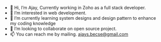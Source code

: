 - 👋 Hi, I’m Ajay, Currently working in Zoho as a full stack developer. 
- 👀 I’m interested in web development. 
- 🌱 I’m currently learning system designs and design pattern to enhance my coding knowledge
- 💞️ I’m looking to collaborate on open source project. 
- 📫 You can reach me by mailing. ajays.becse@gmail.com

<!---
AjaySbecse/AjaySbecse is a ✨ special ✨ repository because its `README.md` (this file) appears on your GitHub profile.
You can click the Preview link to take a look at your changes.
--->
